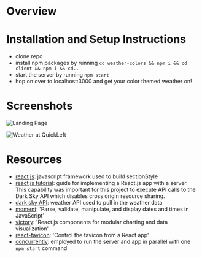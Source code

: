 # Overview


# Installation and Setup Instructions
* clone repo
* install npm packages by running `cd weather-colors && npm i && cd client && npm i && cd.. `
* start the server by running `npm start`
* hop on over to localhost:3000 and get your color themed weather on!

# Screenshots
![Landing Page]()

![Weather at QuickLeft]()


# Resources
* [react.js](https://facebook.github.io/react/): javascript framework used to build sectionStyle
* [react.js tutorial](https://www.fullstackreact.com/articles/using-create-react-app-with-a-server/): guide for implementing a React.js app with a server. This capability was important for this project to execute API calls to the Dark Sky API which disables cross origin resource sharing.
* [dark sky API](https://darksky.net/dev): weather API used to pull in the weather data
* [moment](https://momentjs.com/): 'Parse, validate, manipulate, and display dates and times in JavaScript'
* [victory](https://formidable.com/open-source/victory/): 'React.js components for
modular charting and data visualization'
* [react-favicon](https://www.npmjs.com/package/react-favicon): 'Control the favicon from a React app'
* [concurrently](https://www.npmjs.com/package/concurrently): employed to run the server and app in parallel with one `npm start` command
